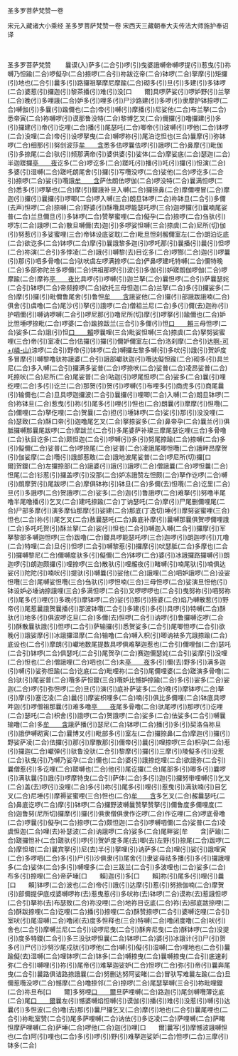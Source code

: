 圣多罗菩萨梵赞一卷


宋元入藏诸大小乘经
圣多罗菩萨梵赞一卷
宋西天三藏朝奉大夫传法大师施护奉诏译


　　

圣多罗菩萨梵赞
　　曩谟(入)萨多(二合引)啰(引)曳婆誐嚩帝嚩啰提(引)惹曳(引)祢嚩乃怛踰(二合)啰儗孕(二合)捺啰(二合引)祢跋讫帝(二合)钵啰(二合)拏摩(引)矩攞(引)地也(二合引)曩多(引)路攞祖拏摩尼摩踰(二合)砌多(引)旦(引)多建(引)多钵啰(二合)婆惹(引)攞迦(引)黎茶播(引)难(引)没[口　　爾]具啰萨娑(引)啰妒野(引)兰拏(二合)晚(引)多哩誐(二合)妒多(引)哩多(引)尸沙路建(引)多啰(引)隶摩护钵捺啰(二合)嚩伽(引)多曩(引)踰儞也(二合)帝(引)嚩(引)摩播(引)尼娑他(二合)布兰拏(二合)悉帝寅(二合)祢嚩啰(引)谟那鲁没特(二合)黎博乞叉(二合)儞攞(引)噜攞建(引)多(引)攞建(引)帝(引)讫哩(二合)播(引)尾瑟吒(二合)唧帝(引)波嚩(引)啰他(二合)钵啰(二合)没哩(二合)帝(引)设啰拏曳(二合)嚩啰祢(引)尾泊讫怛也(三合)曩摩(引)弥钵啰(二合)细那(引)努剑波莎[牟　　含](引)悉多佉啰曩佉啰(引)誐啰(二合)鼻摩(引)毗伽(引)多捺尾(二合)驮(引)频那满帝(引)婆供婆(引)娑体(二合)摩娑底(二合)瑟迦(二合)半迦蹉攞[亭　　夜](切身)讫多(二合)啰讫多(二合)蹉吒(引)播(引)吒(引)攞(引)怛演(二合)多婆(引)湿嚩(二合)蹉吒朗尾舍(引)攞(引)写囕没啰(二合)娑他(二合)啰讫多(二合引)捺啰(二合)娑(引)囕誐[牟　　含](引)萨佉朗佉啰伽(二合)啰没特(二合)曩满怛啰(二合)悉多(引)啰拏也(二合)摩(引)鑁誐补旦入嚩(二合)攞捺鼻(二合)摩儞哩冒(二合)摩迦(引)攞(引)曩攞(引)啰唧(二合)啰入嚩(三合)朗旦钵啰(二合)祢钵旦(二合引)多儞(去声)怛啰(二合)捺嚩(二合)野婆(引)酥囕具啰能瑟吒啰(三合)迦啰攞(引)曩喃尾娑普(二合)兰旦儞旦(引)多钵啰(二合)赞拏蜜哩(二合)儗孕(二合)捺啰(二合)刍驮(引)啰冻(二合)誐啰(二合)散旦嚩儞(去)迦(引)多啰娑怛嚩(三合)捺虞(二合)尼所(切)伽(引)努惹(引)多娑蜜哩(三合)帝钵设底娑耽(二合)毗旦怛刹赧儞室左(二合)朗泊讫底(二合)欲讫多(二合)钵啰(二合)摩(引)曩誐黎多迦(引)啰吒那(引)曩播(引)曩(引)怛啰(二合)祢演(二合引)多悖凌(二合)誐(引)嚩黎(去)目讫多(二合)啰酂(二合)迦(引)啰曩(引)那(引)呬多骨噜(二合)驮吠虞左啰满捺啰(二合)俨鼻啰建吒特嚩(二合)儞特晚(二合)多部弥陀兰多啰儞(二合)供祖那啰(引)波(引)多伽(引)妒蹉朗伽啰伽(二合)啰摩踰(二合)摩祢[亭　　夜](切身)比具啰(引)啰嚩(引)迦兰拏(二合)曩怛啰(二合引)萨曩瑟姹(二合引)钵啰(二合)帝频捺啰(二合)欲托三母怛迦(二合)兰拏(二合)多(引)攞娑多(二合)摩(引)攞(引)毗儞鲁尾舍(引)鲁怛[牟　　含](引)誐娑他(二合)攞(引)部誐跋誐喃(二合)俱舍(引)虞噜(二合)尾沙(引)拏(引)誐啰(二合)僧祖兰尼(二合)多(引)儞(去)迦祢(引)护呬儞(引)嚩讷啰嚩(二合引)啰尼那(引)噜尼所(切)摩(引)啰拏(引)踰儞也(二合)妒比怛埵啰捺毗(二合)啰婆(二合)踰捺跋兰(三合引)多儞(引)怛[口　　賴](二合)三母怛啰(二合)娑多(二合)誐(引)怛[口　　賴](二合)啰曩哩(三合)毗娑怛嚩(三合)捺虞(二合)拏努娑蜜哩(三合)帝(引)室凌(二合)佉攞(引)攞(引)儞妒儞室左(二合)洛刹摩(二合引)达[啊-可+(嶙-山)](引)渿啰(二合引)野帝(引)钵啰(二合)嚩攞左黎多嚩(引)多吠(引)誐(引)贺妒度多冒摩(引)嚩黎噜驮祢誐婆(二合引)誐部巘驮迦(引)囕达儗怛踰(二合)砌多(引)具兰尼(二合)多入嚩(二合引)攞满多娑普(二合)啰捺吠(二合)娑普(二合)凌昂娑普(二合)吒捺吠(二合)尼所(二合)尾娑普(二合)呫迦(引)啰尾怛啰(二合)娑多(二合)曩(引)哩纥哩(二合)多(引)讫兰(二合)那贺(引)贺(引)啰嚩(引)布哩多(引)商虎多(引)商尾曩(引)输儞也(二合)旦具啰迦攞波(二合引)曩攞(引)哩唧(二合)入嚩(二合)朗旦钵啰(二合)祢钵旦(二合)惹曳(引)祢(引)尾多(引)哩(引)怛也(二合)朗曩(引)摩摩(引)怛囕(二合)儞哩(二合)拏仡哩(二合)贺曩(二合)担(引)埵钵啰(二合)娑(引)那(引)没没哩(二合)瑟致(二合)酥口帝(引)迦噜尾乞叉(二合)拏捺娑多(二合)鼻帝孕(二合)曩兰(引)俱胝攞嚩那曩尾跋啰(二合)摩跋兰(二合引)多尾婆萨补璨三摩尾瑟讫哩(三合)多骨噜(二合)驮目讫多(二合)颇怛迦(二合引)啰嚩(引)多(引)努尾捺踰(二合)捺嚩(二合)多(引)儗儞(二合)娑普(二合)啰捺尾(二合)娑普(二合)凌誐尾唧怛囕(二合)誐畔昂摩贺(引)伽娑摩(二合)囕(引)誐部惹敢(二合)誐地波尾娑普(二合)啰尼所(切)攞[口　　爾]贺鑁(二合)左攞捺部(二合)誐婆(引)誐(引)誐啰(二合)僧誐曩(二合)啰怛曩(二合)怛尾(二合)钐惹(引)攞盖啰(引)没那(二合)妒冻誐赞左怛颇(二合)拏作讫啰(二合)嚩(引)朗摩贺(引)尾跋啰(二合)摩俱钵祢(引)钵旦(二合)多儞(去)怛囕(二合)讫里(二合)旦(引)多誐啰(二合)贺誐啰(二合)娑多(二合)迦(引)鲁誐啰(二合)难拏(引)努噜半尾噜半尾噜播(引)乞叉(二合)建吒捺踰(二合)丁讷瑟吒(二合)摩(引)尸尾删儞哩尾(二合)尸部多摩(引)演多摩仙那摩(引)娑建(二合)那底(丁逸切)埵(引)摩努娑蜜哩(三合)怛也(二合)祢(引)尾乞叉(二合)赦曩瑟吒(二合)鼻底补摩(引)曩嚩那曩俱贺啰儞哩誐(二合)多吒吒贺(引)酥兰拏(二合)娑(引)怛也(二合引)嚩迦入嚩(二合引)攞摩(引)军拏黎部多嚩迦怛啰(三合)跋噜(二合)鑁具啰能瑟吒啰(三合)迦啰(引)朗迦啰(引)兀噜(二合)特哩(二合)旦(引)怛啰(二合引)嚩黎惹(引)攞摩(引)吠瑟胝(二合)多摩也(二合引)攞嚩黎尼(二合)儞嚩度驮多(引)儗儞(二合)钵啰(二合)婆(引)冰誐攞路攞嚩(引)朗迦啰(引)朗迦颇攞(引)哩捺啰(三合)散驮(引)哩赧夜(引)睹嚩(引)喃尾驮(引)喃俱达娑(引)陀陀(引)喃吠(引)提驮(引)嚩曩(引)娑他(二合)誐哩(二合)呬妒誐啰(二合)设娑怛囕(三合)尾嚩娑怛囕(三合)刍驮(引)啰怛喃(三合)三母怛啰(二合)娑演旦怛他(引)钵设妒必埵讷捺誐哩(三合)多满怛啰(二合引)叉啰啰啰也(二合引)曳努祢(引)呬努祢(引)尾多(引)哩(引)多晚(引)摩钵啰(二合)娑(引)那(引)捺婆(二合)焰乃嚩散惹(引)野帝(引)尾惹曩誐贺曩播(引)那波钵囕(二合引)多建(引)多(引)具啰(引)特嚩(二合)酥驮(引)地多(引)俱波啰讫旦(二合)多儞(去)怛啰(二合引)讷啰(引)鲁攞嚩讫啰(二合引)酥散曩驮誐(引)怛啰(二合引)萨输攞(引)悉贺娑多(二合引)尾唧怛啰(二合引)欲晚(引)誐娑摩(引)冰誐攞湿摩(二合)输噜(二合)嚩入枳(引)唧讷袪多亢誐捺踰(二合)底设也(二合引)摩朗(引)巘地数尾提数具啰俱难拏迦惹也(二合引)儞哩伽(二合)瑟吒(二合引)钵啰(二合)俱瑟吒(二合引)尾贺孕(二合)赛迦儞瑟姹(二合引)娑摩(引)没哩(二合)怛也(二合)僧誐哩(二合)呬也(二合)未[亭　　夜](切身)多(引)儞(去)野多(引)满多迦(引)嚩(引)娑弥怛踰(二合)讫底(二合)毗哩祢(二合引)尾儞哩婆(二合)蹉演多骨噜(二合)驮(引)尾娑普(二合)囕多萨怛鑁(三合)囕妒比憾妒捺踰(二合)多(引)娑多(二合)娑迦(二合)啰(引)弥怛啰(二合)旦(引)演(引)底补萨娑多(二合)晚(引)摩钵啰(二合)拏(引)摩(引)塞讫凌(二合)曩(引)摩娑枳哩多(二合)喃(引)俱比多儞哩(二合)钵底具啰吽迦(引)啰僧祖那曩(引)难多噜[亭　　夜](切身)尾多骨噜(二合)驮尾啰(引)那啰(引)讫哩(二合)瑟吒(二合)枳舍(引)誐啰(二合)贺誐啰(二合)娑多(二合)佉娑多(二合引)嚩曩输噜(二合)多[牟　　含](引)誐萨播(引)瑟尼(二合)钵啰(二合)播(引)多(引)契洛刍祢旦(引)誐伊嚩砌寅(二合)曩博叉(引)毗部多(引)室左(二合)攞捺鼻(二合)摩迦(引)攞(引)野娑萨凌(二合)佉攞(引)那(引)摩散那(引)儞帝(引)曩(引)哩捺啰(三合)枳孕(二合)惹(引)攞迦(二合)巘弹(引)驮鲁没驮(二合引)黎摩(引)攞(引)三摩(引)陵儗多(引)没惹(二合)驮曳(引)乃嚩乃娑孕(二合)儞也(二合)婆(引)誐捺纥哩(二合)欲誐弥(二合引)曩僧惹(引)多讫哩(二合)蹉嚩也(二合)他(引)尾讫攞(二合)尾部多(引)唧多(引)曩啰(引)满驮曩(引)誐(引)啰摩特曳(二合引)萨体(二合)多(引)迦(引)攞努带哩嚩(引)乞叉(二合)盖(去)啰(引)没哩(二合)多(引)祢(引)尾多(引)哩(引)惹曳(引)满驮喃(引)目乞叉(二合)尼埵(引)摩褥娑蜜哩(三合)怛也(二合)[牟　　含](引)多乞叉(二合)赧曩瑟吒(二合)鼻底讫啰(二合)摩(引)钵啰(二合)攞野波嚩曩赞拏赞拏(引)儞鲁度多儞哩度(二合)迦鲁努(尼所切)攞摩(引)攞(引)俱隶僧俱隶作讫啰(二合)作讫哩(二合)啰底骨噜(二合)啰曩(引)儗孕(二合)捺啰(二合)颇怛迦(二合引)啰嚩呬儞(二合)娑普(二合)凌虞怛迦(二合)哩(去)补瑟波(二合)讷誐啰(二合)娑多(二合)尾畔娑[牟　　含]萨踰(二合)蹉攞怛补(二合)蹉驮(引)啰(引)贺妒度多尾(去)唧(去)左野(引)捺尾(二合)跋啰(二合)摩怛培(二合)曩宾拏(引)尼(去)半(引)拏哩(引)讷萨多(二合)哩(引)娑(引)誐哩寅(二合)多啰呬(二合)多(引)尸(引)沙俱隶(引)尾舍(引)隶娑母祛多播(引)多(引)攞誐哩多(二合)娑体(二合)多(引)嚩哩多(二合)三跋兰(二合引)多波哩也(二合)娑多(二合)布多(引)捺哩(二合)帝萨埵[口　　賴]迦(引)多[口　　賴]祢(引)尾多(引)哩(引)曩[口　　賴]钵啰(二合)波也(二合)帝(引)誐(引)达摩(引)惹(引)努捺伽喃(二合)摩贺(引)部儞提伊底戍婆嚩啰祢(去)惹曳惹(引)多吠祢(去)钵啰(二合)谟祢(去)惹誐怛啰(二合引)拏祢(去)布瑟致(二合)祢没哩(二合)地祢目讫底(二合)祢(去)部底跋捺哩(二合)酥跋捺哩(二合)讫哩(二合)播(引)捺哩(二合)酥赞捺啰(二合引)婆嚩讫哩(二合引)室吠(引)尾湿嚩(二合)噜闭(去)度多怛释也(三合)特嚩(二合)噜闭度噜(二合)吠(引)舍也(二合引)摩嚩兰尼(二合引)设啰尼曳(二合引)酥奔尼曳(二合)酥钵啰(二合)没提(引)度多特鑁(二合引)多三没驮啰怛曩(二合)钵啰(二合)婆(引)冰誐计(引)尸(引)贺多(引)尸(引)沙努沙尾戍驮(引)啰他(二合)嚩(引)儗(引)湿嚩(二合)哩地也(二合引)曩踰儗(去)湿嚩(二合)哩钵啰(二合)钵多(二合)嚩捺曳(二合)曩嚩捺曳(二合引)底速刹弥(二合引)嚩哩(引)祢(引)尾帝(引)难拏迦娑妒(二合)怛啰(二合)弥(引)帝(引)曩奔尾曳(二合引)曩路俱诘路捺誐曩(二合)努删达努阿娑睹(二合)冒驮写难曩左踰(二合)旦儞惹囕没啰(二合)憾摩(二合)噜捺邻(二合)捺啰(二合)尾瑟拏嚩(三合引)祢毗哩鑁(二合)祢旦布[口　　爾]多努哩[口　　爾](二合)旦萨哩嚩(二合)路迦(引)尾剑嚩囕薄讫底(二合)尾[口　　爾](引)曩左(引)憾婆嚩焰怛嚩(引)谟伽(引)播(引)难(引)没惹(引)嚩(引)达曩(引)多怛波(二合)噜(去)那(引)曩尸攞乞叉(二合)摩(引)地也(二合引)曩尾哩也(二合引)祢毗室赞(二合引)尾多萨哩嚩(二合)讷佉(引)多讫凌(二合)萨哩嚩(二合)萨睹怛摩萨哩嚩(二合)萨埵(二合)啰他(二合)迦(引)哩[口　　爾]曩写(引)摩憾波誐嚩怛也(二合)阿(引)哩也(二合)多(引)啰(引)野(引)难拏迦娑妒(二合)怛啰(二合)三摩(引)钵多(二合)


